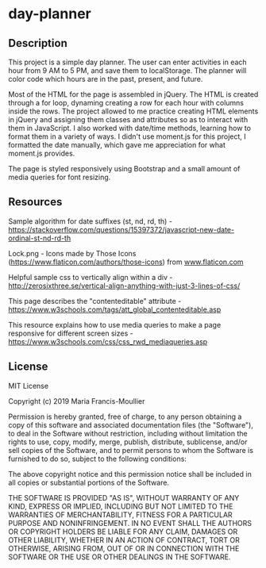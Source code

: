 # day-planner

## Description

This project is a simple day planner.  The user can enter activities in each hour from 9 AM to 5 PM, and save them to localStorage.  The planner will color code which hours are in the past, present, and future.

Most of the HTML for the page is assembled in jQuery.  The HTML is created through a for loop, dynaming creating a row for each hour with columns inside the rows.  The project allowed to me practice creating HTML elements in jQuery and assigning them classes and attributes so as to interact with them in JavaScript.  I also worked with date/time methods, learning how to format them in a variety of ways.  I didn't use moment.js for this project, I formatted the date manually, which gave me appreciation for what moment.js provides.

The page is styled responsively using Bootstrap and a small amount of media queries for font resizing.

## Resources

Sample algorithm for date suffixes (st, nd, rd, th) - https://stackoverflow.com/questions/15397372/javascript-new-date-ordinal-st-nd-rd-th

Lock.png - Icons made by Those Icons (https://www.flaticon.com/authors/those-icons) from www.flaticon.com

Helpful sample css to vertically align within a div - http://zerosixthree.se/vertical-align-anything-with-just-3-lines-of-css/

This page describes the "contenteditable" attribute - https://www.w3schools.com/tags/att_global_contenteditable.asp

This resource explains how to use media queries to make a page responsive for different screen sizes - https://www.w3schools.com/css/css_rwd_mediaqueries.asp

## License

MIT License

Copyright (c) 2019 Maria Francis-Moullier

Permission is hereby granted, free of charge, to any person obtaining a copy
of this software and associated documentation files (the "Software"), to deal
in the Software without restriction, including without limitation the rights
to use, copy, modify, merge, publish, distribute, sublicense, and/or sell
copies of the Software, and to permit persons to whom the Software is
furnished to do so, subject to the following conditions:

The above copyright notice and this permission notice shall be included in all
copies or substantial portions of the Software.

THE SOFTWARE IS PROVIDED "AS IS", WITHOUT WARRANTY OF ANY KIND, EXPRESS OR
IMPLIED, INCLUDING BUT NOT LIMITED TO THE WARRANTIES OF MERCHANTABILITY,
FITNESS FOR A PARTICULAR PURPOSE AND NONINFRINGEMENT. IN NO EVENT SHALL THE
AUTHORS OR COPYRIGHT HOLDERS BE LIABLE FOR ANY CLAIM, DAMAGES OR OTHER
LIABILITY, WHETHER IN AN ACTION OF CONTRACT, TORT OR OTHERWISE, ARISING FROM,
OUT OF OR IN CONNECTION WITH THE SOFTWARE OR THE USE OR OTHER DEALINGS IN THE
SOFTWARE.